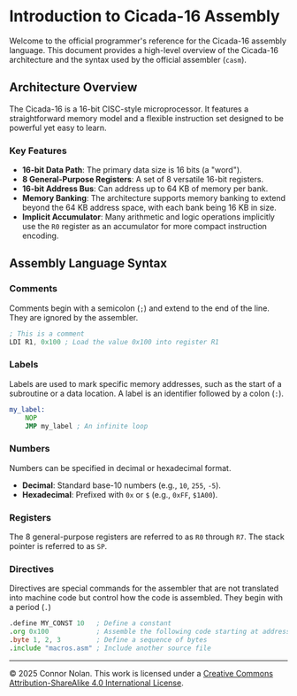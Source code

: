 # Introduction to Cicada-16 Assembly

Welcome to the official programmer's reference for the Cicada-16 assembly language. This document provides a high-level overview of the Cicada-16 architecture and the syntax used by the official assembler (`casm`).

## Architecture Overview

The Cicada-16 is a 16-bit CISC-style microprocessor. It features a straightforward memory model and a flexible instruction set designed to be powerful yet easy to learn.

### Key Features

- **16-bit Data Path**: The primary data size is 16 bits (a "word").
- **8 General-Purpose Registers**: A set of 8 versatile 16-bit registers.
- **16-bit Address Bus**: Can address up to 64 KB of memory per bank.
- **Memory Banking**: The architecture supports memory banking to extend beyond the 64 KB address space, with each bank being 16 KB in size.
- **Implicit Accumulator**: Many arithmetic and logic operations implicitly use the `R0` register as an accumulator for more compact instruction encoding.

## Assembly Language Syntax

### Comments

Comments begin with a semicolon (`;`) and extend to the end of the line. They are ignored by the assembler.

```asm
; This is a comment
LDI R1, 0x100 ; Load the value 0x100 into register R1
```

### Labels

Labels are used to mark specific memory addresses, such as the start of a subroutine or a data location. A label is an identifier followed by a colon (`:`).

```asm
my_label:
    NOP
    JMP my_label ; An infinite loop
```

### Numbers

Numbers can be specified in decimal or hexadecimal format.

- **Decimal**: Standard base-10 numbers (e.g., `10`, `255`, `-5`).
- **Hexadecimal**: Prefixed with `0x` or `$` (e.g., `0xFF`, `$1A00`).

### Registers

The 8 general-purpose registers are referred to as `R0` through `R7`. The stack pointer is referred to as `SP`.

### Directives

Directives are special commands for the assembler that are not translated into machine code but control how the code is assembled. They begin with a period (`.`)

```asm
.define MY_CONST 10   ; Define a constant
.org 0x100            ; Assemble the following code starting at address 0x100
.byte 1, 2, 3         ; Define a sequence of bytes
.include "macros.asm" ; Include another source file
```

---

© 2025 Connor Nolan. This work is licensed under a
[Creative Commons Attribution-ShareAlike 4.0 International License](http://creativecommons.org/licenses/by-sa/4.0/).
